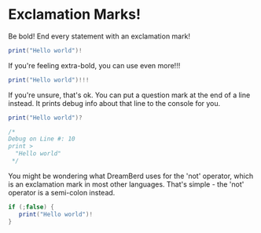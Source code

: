 # Exclamation Marks!

Be bold! End every statement with an exclamation mark!
```java
print("Hello world")!
```

If you're feeling extra-bold, you can use even more!!!
```java
print("Hello world")!!!
```

If you're unsure, that's ok. You can put a question mark at the end of a line instead. It prints debug info about that line to the console for you.
```java
print("Hello world")?

/* 
Debug on Line #: 10
print >
  "Hello world"
 */
```

<!-- more question marks = more debug detail -->


You might be wondering what DreamBerd uses for the 'not' operator, which is an exclamation mark in most other languages. That's simple - the 'not' operator is a semi-colon instead. 
```java
if (;false) {
   print("Hello world")!
}
```
